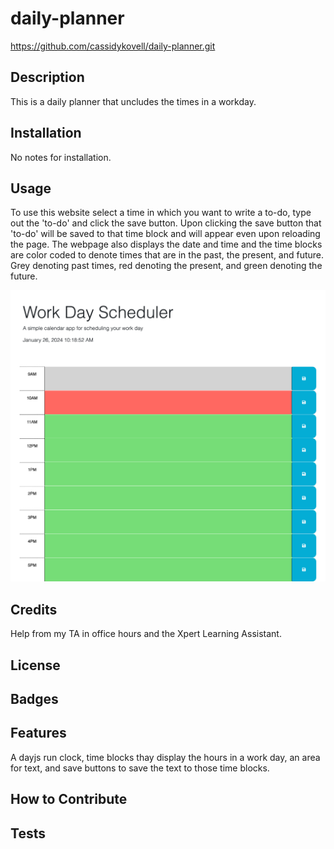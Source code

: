 # daily-planner

https://github.com/cassidykovell/daily-planner.git

## Description

This is a daily planner that uncludes the times in a workday.

## Installation
No notes for installation.

## Usage
To use this website select a time in which you want to write a to-do, type out the 'to-do' and click the save button. Upon clicking the save button that 'to-do' will be saved to that time block and will appear even upon reloading the page. The webpage also displays the date and time and the time blocks are color coded to denote times that are in the past, the present, and future. Grey denoting past times, red denoting the present, and green denoting the future. 

![alttext](Deployed.png)

## Credits
Help from my TA in office hours and the Xpert Learning Assistant.

## License

## Badges

## Features
A dayjs run clock, time blocks thay display the hours in a work day, an area for text, and save buttons to save the text to those time blocks.

## How to Contribute

## Tests
